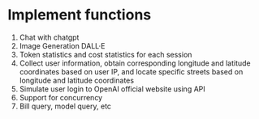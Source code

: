# Implement functions

1. Chat with chatgpt
2. Image Generation DALL·E
3. Token statistics and cost statistics for each session
4. Collect user information, obtain corresponding longitude and latitude coordinates based on user IP, and locate specific streets based on longitude and latitude coordinates
5. Simulate user login to OpenAI official website using API
6. Support for concurrency
7. Bill query, model query, etc
